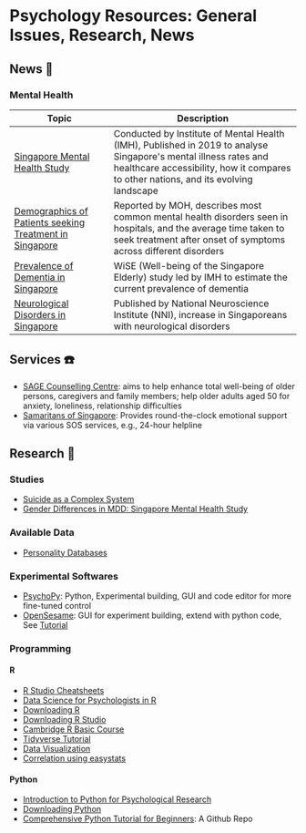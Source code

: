 # Psychology Resources: General Issues, Research, News


## News :newspaper:

### Mental Health


| Topic | Description |
|----------------|---------------|
| [Singapore Mental Health Study](https://www.valuechampion.sg/what-state-mental-health-singapore) | Conducted by Institute of Mental Health (IMH), Published in 2019 to analyse Singapore's mental illness rates and healthcare accessibility, how it compares to other nations, and its evolving landscape |
| [Demographics of Patients seeking Treatment in Singapore](https://www.moh.gov.sg/news-highlights/details/what-are-the-demographics-of-patients-receiving-psychiatric-treatment-and-mental-health-support) | Reported by MOH, describes most common mental health disorders seen in hospitals, and the average time taken to seek treatment after onset of symptoms across different disorders |
| [Prevalence of Dementia in Singapore](https://pubmed.ncbi.nlm.nih.gov/25672767/) | WiSE (Well-being of the Singapore Elderly) study led by IMH to estimate the current prevalence of dementia |
| [Neurological Disorders in Singapore](https://www.nni.com.sg/news/patient-care/22-increase-in-singaporeans-afflicted-with-neurological-conditions) | Published by National Neuroscience Institute (NNI), increase in Singaporeans with neurological disorders |

## Services :telephone:

- [SAGE Counselling Centre](https://www.sagecc.org.sg/): aims to help enhance total well-being of older persons, caregivers and family members; help older adults aged 50 for anxiety, loneliness, relationship difficulties
- [Samaritans of Singapore](https://www.sos.org.sg/?gclid=Cj0KCQjwnqH7BRDdARIsACTSAdtoFTFDLN_7XFC8NXJZJ7KgmrBbaoJDQh9HS01rZigeWyIhsQiAvIUaApSzEALw_wcB): Provides round-the-clock emotional support via various SOS services, e.g., 24-hour helpline

## Research :mag_right:

### Studies

- [Suicide as a Complex System](https://www.researchgate.net/publication/343851656_A_network_perspective_on_suicidal_behavior_understanding_suicidality_as_a_complex_system)
- [Gender Differences in MDD: Singapore Mental Health Study](http://www.smj.org.sg/sites/default/files/SMJ-58-649.pdf)

### Available Data

- [Personality Databases](https://openpsychometrics.org/_rawdata/)

### Experimental Softwares

- [PsychoPy](http://www.psychopy.org/): Python, Experimental building, GUI and code editor for more fine-tuned control
- [OpenSesame](http://osdoc.cogsci.nl): GUI for experiment building, extend with python code, See [Tutorial](https://osdoc.cogsci.nl/3.1/tutorials/beginner/)

### Programming

#### R

- [R Studio Cheatsheets](https://rstudio.com/resources/cheatsheets/)
- [Data Science for Psychologists in R](https://bookdown.org/hneth/ds4psy/)
- [Downloading R](https://cran.r-project.org/bin/windows/base/)
- [Downloading R Studio](https://rstudio.com/products/rstudio/download/)
- [Cambridge R Basic Course](https://github.com/cambiotraining/r-intro)
- [Tidyverse Tutorial](https://datacarpentry.org/R-ecology-lesson/03-dplyr.html)
- [Data Visualization](https://r4ds.had.co.nz/data-visualisation.html)
- [Correlation using easystats](https://www.r-bloggers.com/2020/03/the-ulimate-package-for-correlations-by-easystats/)

#### Python

- [Introduction to Python for Psychological Research](https://www.apa.org/science/about/psa/2019/07/python-research)
- [Downloading Python](https://www.python.org/downloads/)
- [Comprehensive Python Tutorial for Beginners](https://github.com/Akuli/python-tutorial): A Github Repo

